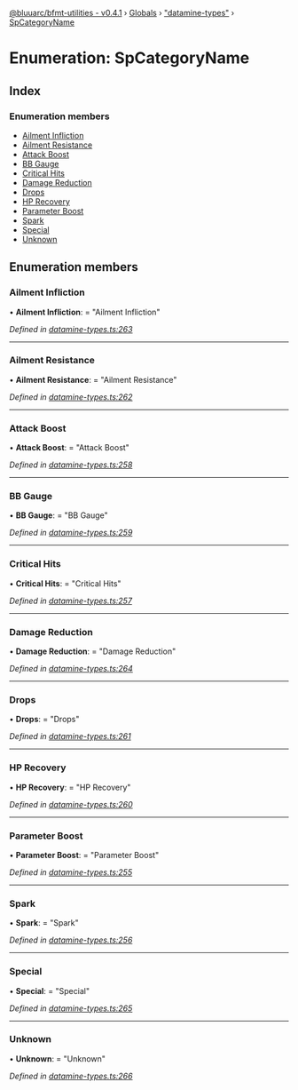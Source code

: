 [@bluuarc/bfmt-utilities - v0.4.1](../README.md) › [Globals](../globals.md) › ["datamine-types"](../modules/_datamine_types_.md) › [SpCategoryName](_datamine_types_.spcategoryname.md)

# Enumeration: SpCategoryName

## Index

### Enumeration members

* [Ailment Infliction](_datamine_types_.spcategoryname.md#ailment-infliction)
* [Ailment Resistance](_datamine_types_.spcategoryname.md#ailment-resistance)
* [Attack Boost](_datamine_types_.spcategoryname.md#attack-boost)
* [BB Gauge](_datamine_types_.spcategoryname.md#bb-gauge)
* [Critical Hits](_datamine_types_.spcategoryname.md#critical-hits)
* [Damage Reduction](_datamine_types_.spcategoryname.md#damage-reduction)
* [Drops](_datamine_types_.spcategoryname.md#drops)
* [HP Recovery](_datamine_types_.spcategoryname.md#hp-recovery)
* [Parameter Boost](_datamine_types_.spcategoryname.md#parameter-boost)
* [Spark](_datamine_types_.spcategoryname.md#spark)
* [Special](_datamine_types_.spcategoryname.md#special)
* [Unknown](_datamine_types_.spcategoryname.md#unknown)

## Enumeration members

###  Ailment Infliction

• **Ailment Infliction**: = "Ailment Infliction"

*Defined in [datamine-types.ts:263](https://github.com/BluuArc/bfmt-utilities/blob/master/src/datamine-types.ts#L263)*

___

###  Ailment Resistance

• **Ailment Resistance**: = "Ailment Resistance"

*Defined in [datamine-types.ts:262](https://github.com/BluuArc/bfmt-utilities/blob/master/src/datamine-types.ts#L262)*

___

###  Attack Boost

• **Attack Boost**: = "Attack Boost"

*Defined in [datamine-types.ts:258](https://github.com/BluuArc/bfmt-utilities/blob/master/src/datamine-types.ts#L258)*

___

###  BB Gauge

• **BB Gauge**: = "BB Gauge"

*Defined in [datamine-types.ts:259](https://github.com/BluuArc/bfmt-utilities/blob/master/src/datamine-types.ts#L259)*

___

###  Critical Hits

• **Critical Hits**: = "Critical Hits"

*Defined in [datamine-types.ts:257](https://github.com/BluuArc/bfmt-utilities/blob/master/src/datamine-types.ts#L257)*

___

###  Damage Reduction

• **Damage Reduction**: = "Damage Reduction"

*Defined in [datamine-types.ts:264](https://github.com/BluuArc/bfmt-utilities/blob/master/src/datamine-types.ts#L264)*

___

###  Drops

• **Drops**: = "Drops"

*Defined in [datamine-types.ts:261](https://github.com/BluuArc/bfmt-utilities/blob/master/src/datamine-types.ts#L261)*

___

###  HP Recovery

• **HP Recovery**: = "HP Recovery"

*Defined in [datamine-types.ts:260](https://github.com/BluuArc/bfmt-utilities/blob/master/src/datamine-types.ts#L260)*

___

###  Parameter Boost

• **Parameter Boost**: = "Parameter Boost"

*Defined in [datamine-types.ts:255](https://github.com/BluuArc/bfmt-utilities/blob/master/src/datamine-types.ts#L255)*

___

###  Spark

• **Spark**: = "Spark"

*Defined in [datamine-types.ts:256](https://github.com/BluuArc/bfmt-utilities/blob/master/src/datamine-types.ts#L256)*

___

###  Special

• **Special**: = "Special"

*Defined in [datamine-types.ts:265](https://github.com/BluuArc/bfmt-utilities/blob/master/src/datamine-types.ts#L265)*

___

###  Unknown

• **Unknown**: = "Unknown"

*Defined in [datamine-types.ts:266](https://github.com/BluuArc/bfmt-utilities/blob/master/src/datamine-types.ts#L266)*
